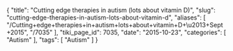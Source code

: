 {
    "title": "Cutting edge therapies in autism (lots about vitamin D)",
    "slug": "cutting-edge-therapies-in-autism-lots-about-vitamin-d",
    "aliases": [
        "/Cutting+edge+therapies+in+autism+lots+about+vitamin+D+\u2013+Sept+2015",
        "/7035"
    ],
    "tiki_page_id": 7035,
    "date": "2015-10-23",
    "categories": [
        "Autism"
    ],
    "tags": [
        "Autism"
    ]
}